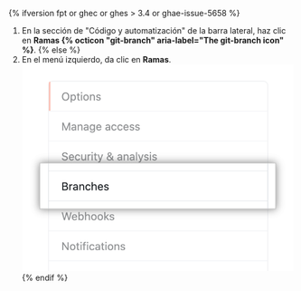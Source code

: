 {% ifversion fpt or ghec or ghes > 3.4 or ghae-issue-5658 %}
1. En la sección de "Código y automatización" de la barra lateral, haz clic en **Ramas {% octicon "git-branch" aria-label="The git-branch icon" %}**.
{% else %}
1. En el menú izquierdo, da clic en **Ramas**. ![Sub-menú de opciones de repositorio](/assets/images/help/repository/repository-options-branch.png)
{% endif %}
